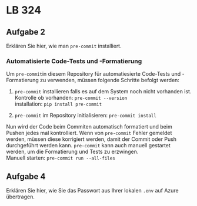 # LB 324

## Aufgabe 2
Erklären Sie hier, wie man `pre-commit` installiert.
### Automatisierte Code-Tests und -Formatierung

Um `pre-commit`in diesem Repository für automatiesierte  Code-Tests und -Formatierung zu verwenden, müssen folgende Schritte befolgt werden:

1. `pre-commit` installieren falls es auf dem System noch nicht vorhanden ist.  
   Kontrolle ob vorhanden: `pre-commit --version`  
   installation: `pip install pre-commit`
   
2. `pre-commit` im Repository initialisieren: `pre-commit install`
   
Nun wird der Code beim Commiten automatisch formatiert und beim Pushen jedes mal kontrolliert.
Wenn von `pre-commit` Fehler gemeldet werden, müssen diese korrigiert werden, damit der Commit oder Push durchgeführt werden kann. `pre-commit` kann auch manuell gestartet werden, um die Formatierung und Tests zu erzwingen.  
Manuell starten: `pre-commit run --all-files`

## Aufgabe 4
Erklären Sie hier, wie Sie das Passwort aus Ihrer lokalen `.env` auf Azure übertragen.
